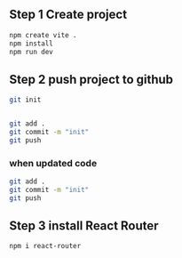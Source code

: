 ## Step 1 Create project
```bash
npm create vite .
npm install 
npm run dev
```

## Step 2 push project to github
```bash
git init


git add .
git commit -m "init"
git push
```

###  when updated code 
```bash
git add .
git commit -m "init"
git push
```

## Step 3 install React Router
```bash
npm i react-router
```